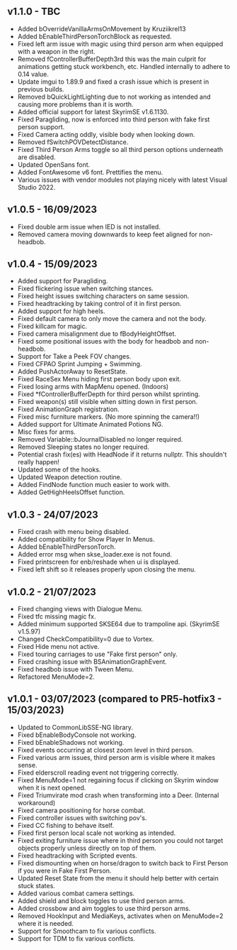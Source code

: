 ## v1.1.0 - TBC
* Added bOverrideVanillaArmsOnMovement by Kruziikrel13
* Added bEnableThirdPersonTorchBlock as requested.
* Fixed left arm issue with magic using third person arm when equipped with a weapon in the right.
* Removed fControllerBufferDepth3rd this was the main culprit for animations getting stuck workbench, etc. Handled internally to adhere to 0.14 value.
* Update imgui to 1.89.9 and fixed a crash issue which is present in previous builds.
* Removed bQuickLightLighting due to not working as intended and causing more problems than it is worth.
* Added official support for latest SkyrimSE v1.6.1130.
* Fixed Paragliding, now is enforced into third person with fake first person support.
* Fixed Camera acting oddly, visible body when looking down.
* Removed fSwitchPOVDetectDistance.
* Fixed Third Person Arms toggle so all third person options underneath are disabled.
* Updated OpenSans font.
* Added FontAwesome v6 font. Prettifies the menu.
* Various issues with vendor modules not playing nicely with latest Visual Studio 2022.

## v1.0.5 - 16/09/2023
* Fixed double arm issue when IED is not installed.
* Removed camera moving downwards to keep feet aligned for non-headbob.

## v1.0.4 - 15/09/2023
* Added support for Paragliding.
* Fixed flickering issue when switching stances.
* Fixed height issues switching characters on same session.
* Fixed headtracking by taking control of it in first person.
* Added support for high heels.
* Fixed default camera to only move the camera and not the body.
* Fixed killcam for magic.
* Fixed camera misalignment due to fBodyHeightOffset.
* Fixed some positional issues with the body for headbob and non-headbob.
* Support for Take a Peek FOV changes.
* Fixed CFPAO Sprint Jumping + Swimming.
* Added PushActorAway to ResetState.
* Fixed RaceSex Menu hiding first person body upon exit.
* Fixed losing arms with MapMenu opened. (Indoors)
* Fixed *fControllerBufferDepth for third person whilst sprinting.
* Fixed weapon(s) still visible when sitting down in first person.
* Fixed AnimationGraph registration.
* Fixed misc furniture markers. (No more spinning the camera!!)
* Added support for Ultimate Animated Potions NG.
* Misc fixes for arms.
* Removed Variable::bJournalDisabled no longer required.
* Removed Sleeping states no longer required.
* Potential crash fix(es) with HeadNode if it returns nullptr. This shouldn't really happen!
* Updated some of the hooks.
* Updated Weapon detection routine.
* Added FindNode function much easier to work with.
* Added GetHighHeelsOffset function.

## v1.0.3 - 24/07/2023
* Fixed crash with menu being disabled.
* Added compatibility for Show Player In Menus.
* Added bEnableThirdPersonTorch.
* Added error msg when skse_loader.exe is not found.
* Fixed printscreen for enb/reshade when ui is displayed.
* Fixed left shift so it releases properly upon closing the menu.

## v1.0.2 - 21/07/2023
* Fixed changing views with Dialogue Menu.
* Fixed tfc missing magic fx.
* Added minimum supported SKSE64 due to trampoline api. (SkyrimSE v1.5.97)
* Changed CheckCompatibility=0 due to Vortex.
* Fixed Hide menu not active.
* Fixed touring carriages to use "Fake first person" only.
* Fixed crashing issue with BSAnimationGraphEvent.
* Fixed headbob issue with Tween Menu.
* Refactored MenuMode=2.

## v1.0.1 - 03/07/2023 (compared to PR5-hotfix3 - 15/03/2023)
* Updated to CommonLibSSE-NG library.
* Fixed bEnableBodyConsole not working.
* Fixed bEnableShadows not working.
* Fixed events occurring at closest zoom level in third person.
* Fixed various arm issues, third person arm is visible where it makes sense.
* Fixed elderscroll reading event not triggering correctly.
* Fixed MenuMode=1 not regaining focus if clicking on Skyrim window when it is next opened.
* Fixed Triumvirate mod crash when transforming into a Deer. (Internal workaround)
* Fixed camera positioning for horse combat.
* Fixed controller issues with switching pov's.
* Fixed CC fishing to behave itself.
* Fixed first person local scale not working as intended.
* Fixed exiting furniture issue where in third person you could not target objects properly unless directly on top of them.
* Fixed headtracking with Scripted events.
* Fixed dismounting when on horse/dragon to switch back to First Person if you were in Fake First Person.
* Updated Reset State from the menu it should help better with certain stuck states.
* Added various combat camera settings.
* Added shield and block toggles to use third person arms.
* Added crossbow and aim toggles to use third person arms.
* Removed HookInput and MediaKeys, activates when on MenuMode=2 where it is needed.
* Support for Smoothcam to fix various conflicts.
* Support for TDM to fix various conflicts.
